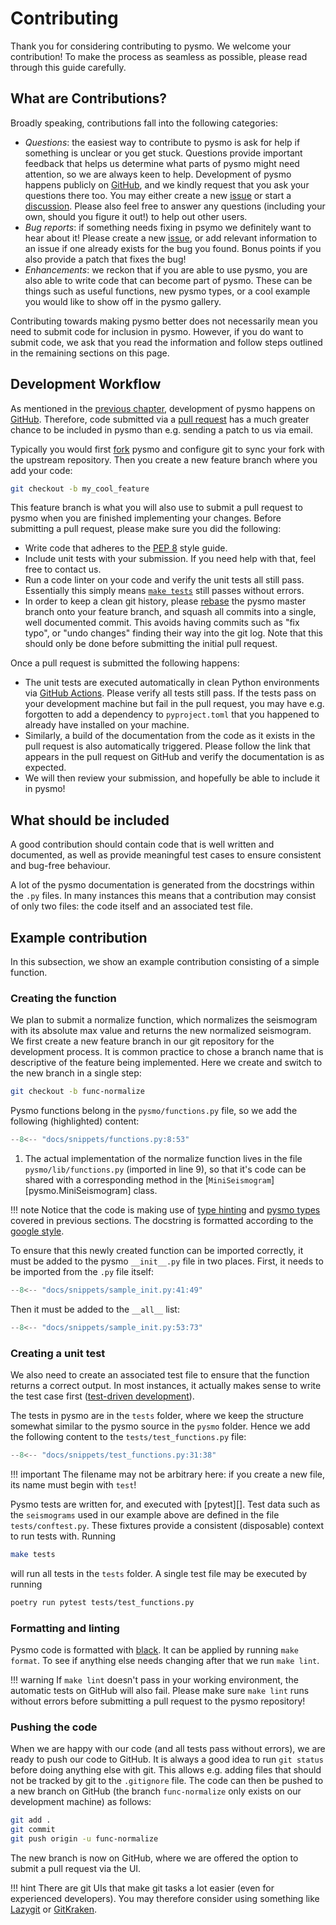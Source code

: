 # Contributing

Thank you for considering contributing to pysmo. We welcome your contribution!
To make the process as seamless as possible, please read through this guide
carefully.

## What are Contributions?

Broadly speaking, contributions fall into the following categories:

- *Questions*: the easiest way to contribute to pysmo is ask for help if
  something is unclear or you get stuck. Questions provide important
  feedback that helps us determine what parts of pysmo might need attention,
  so we are always keen to help. Development of pysmo happens publicly on
  [GitHub](https://github.com/pysmo/pysmo), and we kindly request that you
  ask your questions there too. You may either create a new
  [issue](https://github.com/pysmo/pysmo/issues) or start a
  [discussion](https://github.com/pysmo/pysmo/discussions). Please also
  feel free to answer any questions (including your own, should you figure it
  out!) to help out other users.
- *Bug reports*: if something needs fixing in psymo we definitely want to hear
  about it! Please create a new [issue](https://github.com/pysmo/pysmo/issues),
  or add relevant information to an issue if one already exists for the bug
  you found. Bonus points if you also provide a patch that fixes the bug!
- *Enhancements*: we reckon that if you are able to use pysmo, you are also able
  to write code that can become part of pysmo. These can be things such as useful
  functions, new pysmo types, or a cool example you would like to show off in
  the pysmo gallery.

Contributing towards making pysmo better does not necessarily mean you need to submit
code for inclusion in pysmo. However, if you do want to submit code, we ask that
you read the information and follow steps outlined in the remaining sections on this
page.

## Development Workflow

As mentioned in the [previous chapter](./developing.md#git-repository),
development of pysmo happens on [GitHub](https://github.com). Therefore, code submitted
via a [pull request](https://docs.github.com/en/pull-requests/collaborating-with-pull-requests/proposing-changes-to-your-work-with-pull-requests/creating-a-pull-request)
has a much greater chance to be included in pysmo than e.g. sending a patch to us
via email.

Typically you would first
[fork](https://docs.github.com/en/get-started/quickstart/fork-a-repo) pysmo and
configure git to sync your fork with the upstream repository. Then you create a new
feature branch where you add your code:

```bash
git checkout -b my_cool_feature
```

This feature branch is what you will also use to submit a pull request to pysmo
when you are finished implementing your changes. Before submitting a pull request,
please make sure you did the following:

- Write code that adheres to the [PEP 8](https://peps.python.org/pep-0008/)
  style guide.
- Include unit tests with your submission. If you need help with that, feel
  free to contact us.
- Run a code linter on your code and verify the unit tests all still pass.
  Essentially this simply means [`make tests`](./developing.md#makefile) still
  passes without errors.
- In order to keep a clean git history, please
  [rebase](https://git-scm.com/docs/git-rebase) the pysmo master branch onto your
  feature branch, and squash all commits into a single, well documented commit.
  This avoids having commits such as "fix typo", or "undo changes" finding their
  way into the git log. Note that this should only be done before submitting the
  initial pull request.

Once a pull request is submitted the following happens:

- The unit tests are executed automatically in clean Python environments via
    [GitHub Actions](https://docs.github.com/en/actions). Please verify all
    tests still pass. If the tests pass on your development machine but fail in
    the pull request, you may have e.g. forgotten to add a dependency to `pyproject.toml`
    that you happened to already have installed on your machine.
- Similarly, a build of the documentation from the code as it exists in the pull
    request is also automatically triggered. Please follow the link that appears in
    the pull request on GitHub and verify the documentation is as expected.
- We will then review your submission, and hopefully be able to include it in pysmo!

## What should be included

A good contribution should contain code that is well written and documented, as
well as provide meaningful test cases to ensure consistent and bug-free behaviour.

A lot of the pysmo documentation is generated from the docstrings within the `.py`
files. In many instances this means that a contribution may consist of only two files:
the code itself and an associated test file.

## Example contribution

In this subsection, we show an example contribution consisting of a simple function.

### Creating the function

We plan to submit a normalize function, which normalizes the seismogram with its
absolute max value and returns the new normalized seismogram. We first create a new
feature branch in our git repository for the development process. It is common practice
to chose a branch name that is descriptive of the feature being implemented. Here we
create and switch to the new branch in a single step:

```bash
git checkout -b func-normalize
```

Pysmo functions belong in the `pysmo/functions.py` file, so we add the following
(highlighted) content:

```python title="pysmo/functions.py" linenums="8" hl_lines="6-42"
--8<-- "docs/snippets/functions.py:8:53"
```

1. The actual implementation of the normalize function lives in the file
    `pysmo/lib/functions.py` (imported in line 9), so that it's code can
     be shared with a corresponding method in the
    [`MiniSeismogram`][pysmo.MiniSeismogram] class.

!!! note
    Notice that the code is making use of [type hinting](../first-steps/index.md)
    and [pysmo types](../user-guide/types.md) covered in previous sections.
    The docstring is formatted according to the
    [google style](https://sphinxcontrib-napoleon.readthedocs.io/en/latest/example_google.html).

To ensure that this newly created function can be imported correctly, it must be
added to the pysmo `__init__.py` file in two places. First, it needs to be imported
from the `.py` file itself:

```python title="pysmo/__init__.py" linenums="41" hl_lines="2"
--8<-- "docs/snippets/sample_init.py:41:49"
```

Then it must be added to the `__all__` list:

```python title="pysmo/__init__.py" linenums="53" hl_lines="13"
--8<-- "docs/snippets/sample_init.py:53:73"
```

### Creating a unit test

We also need to create an associated test file to ensure that the function returns
a correct output. In most instances, it actually makes sense to write the test case
first ([test-driven development](https://en.wikipedia.org/wiki/Test-driven_development)).

The tests in pysmo are in the `tests` folder, where we keep the structure somewhat
similar to the pysmo source in the `pysmo` folder. Hence we add the following content
to the `tests/test_functions.py` file:

```python title="tests/test_functions.py" linenums="31" hl_lines="2-7"
--8<-- "docs/snippets/test_functions.py:31:38"
```

!!! important
    The filename may not be arbitrary here: if you create a
    new file, its name must begin with `test`!

Pysmo tests are written for, and executed with [pytest][]. Test data such as the
`seismograms` used in our example above are defined in the file `tests/conftest.py`.
These fixtures provide a consistent (disposable) context to run tests with. Running

```bash
make tests
```

will run all tests in the `tests` folder. A single test file may be executed by running

```bash
poetry run pytest tests/test_functions.py
```

### Formatting and linting

Pysmo code is formatted with [black](https://black.readthedocs.io/en/stable/). It can
be applied by running `make format`. To see if anything else needs changing after that
we run `make lint`.

!!! warning
    If `make lint` doesn't pass in your working environment, the automatic tests on
    GitHub will also fail. Please make sure `make lint` runs without errors before
    submitting a pull request to the pysmo repository!

### Pushing the code

When we are happy with our code (and all tests pass without errors), we are ready to push
our code to GitHub. It is always a good idea to run `git status` before doing anything
else with git. This allows e.g. adding files that should not be tracked by git to the
`.gitignore` file. The code can then be pushed to a new branch on GitHub
(the branch `func-normalize` only exists on our development machine) as follows:

```bash
git add .
git commit
git push origin -u func-normalize
```

The new branch is now on GitHub, where we are offered the option to submit a pull request
via the UI.

!!! hint
    There are git UIs that make git tasks a lot easier (even for experienced
    developers). You may therefore consider using something like
    [Lazygit](https://github.com/jesseduffield/lazygit) or
    [GitKraken](https://www.gitkraken.com/).

